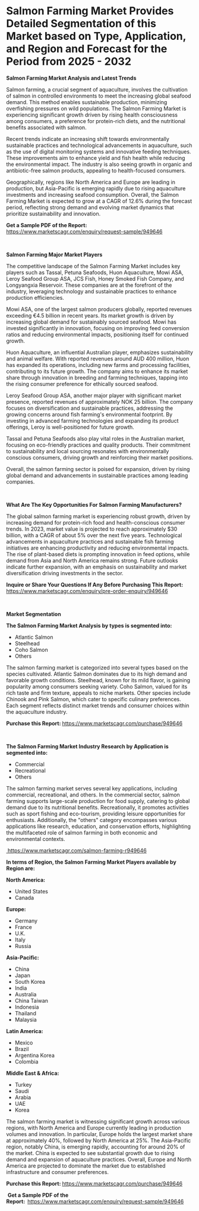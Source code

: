 <p><h1>Salmon Farming Market Provides Detailed Segmentation of this Market based on Type, Application, and Region and Forecast for the Period from 2025 - 2032</h1></p><p><strong>Salmon Farming Market Analysis and Latest Trends</strong></p>
<p><p>Salmon farming, a crucial segment of aquaculture, involves the cultivation of salmon in controlled environments to meet the increasing global seafood demand. This method enables sustainable production, minimizing overfishing pressures on wild populations. The Salmon Farming Market is experiencing significant growth driven by rising health consciousness among consumers, a preference for protein-rich diets, and the nutritional benefits associated with salmon. </p><p>Recent trends indicate an increasing shift towards environmentally sustainable practices and technological advancements in aquaculture, such as the use of digital monitoring systems and innovative feeding techniques. These improvements aim to enhance yield and fish health while reducing the environmental impact. The industry is also seeing growth in organic and antibiotic-free salmon products, appealing to health-focused consumers.</p><p>Geographically, regions like North America and Europe are leading in production, but Asia-Pacific is emerging rapidly due to rising aquaculture investments and increasing seafood consumption. Overall, the Salmon Farming Market is expected to grow at a CAGR of 12.6% during the forecast period, reflecting strong demand and evolving market dynamics that prioritize sustainability and innovation.</p></p>
<p><strong>Get a Sample PDF of the Report:&nbsp;</strong> <a href="https://www.marketscagr.com/enquiry/request-sample/949646?utm_campaign=3065&utm_medium=2&utm_source=Github&utm_content=ia&utm_term=18042025&utm_id=salmon-farming">https://www.marketscagr.com/enquiry/request-sample/949646</a></p>
<p>&nbsp;</p>
<p><strong>Salmon Farming Major Market Players</strong></p>
<p><p>The competitive landscape of the Salmon Farming Market includes key players such as Tassal, Petuna Seafoods, Huon Aquaculture, Mowi ASA, Leroy Seafood Group ASA, JCS Fish, Honey Smoked Fish Company, and Longyangxia Reservoir. These companies are at the forefront of the industry, leveraging technology and sustainable practices to enhance production efficiencies.</p><p>Mowi ASA, one of the largest salmon producers globally, reported revenues exceeding €4.5 billion in recent years. Its market growth is driven by increasing global demand for sustainably sourced seafood. Mowi has invested significantly in innovation, focusing on improving feed conversion ratios and reducing environmental impacts, positioning itself for continued growth.</p><p>Huon Aquaculture, an influential Australian player, emphasizes sustainability and animal welfare. With reported revenues around AUD 400 million, Huon has expanded its operations, including new farms and processing facilities, contributing to its future growth. The company aims to enhance its market share through innovation in breeding and farming techniques, tapping into the rising consumer preference for ethically sourced seafood.</p><p>Leroy Seafood Group ASA, another major player with significant market presence, reported revenues of approximately NOK 25 billion. The company focuses on diversification and sustainable practices, addressing the growing concerns around fish farming's environmental footprint. By investing in advanced farming technologies and expanding its product offerings, Leroy is well-positioned for future growth.</p><p>Tassal and Petuna Seafoods also play vital roles in the Australian market, focusing on eco-friendly practices and quality products. Their commitment to sustainability and local sourcing resonates with environmentally conscious consumers, driving growth and reinforcing their market positions.</p><p>Overall, the salmon farming sector is poised for expansion, driven by rising global demand and advancements in sustainable practices among leading companies.</p></p>
<p>&nbsp;</p>
<p><strong>What Are The Key Opportunities For Salmon Farming Manufacturers?</strong></p>
<p><p>The global salmon farming market is experiencing robust growth, driven by increasing demand for protein-rich food and health-conscious consumer trends. In 2023, market value is projected to reach approximately $30 billion, with a CAGR of about 5% over the next five years. Technological advancements in aquaculture practices and sustainable fish farming initiatives are enhancing productivity and reducing environmental impacts. The rise of plant-based diets is prompting innovation in feed options, while demand from Asia and North America remains strong. Future outlooks indicate further expansion, with an emphasis on sustainability and market diversification driving investments in the sector.</p></p>
<p><strong>Inquire or Share Your Questions If Any Before Purchasing This Report:</strong> <a href="https://www.marketscagr.com/enquiry/pre-order-enquiry/949646?utm_campaign=3065&utm_medium=2&utm_source=Github&utm_content=ia&utm_term=18042025&utm_id=salmon-farming">https://www.marketscagr.com/enquiry/pre-order-enquiry/949646</a></p>
<p>&nbsp;</p>
<p><strong>Market Segmentation</strong></p>
<p><strong>The Salmon Farming Market Analysis by types is segmented into:</strong></p>
<p><ul><li>Atlantic Salmon</li><li>Steelhead</li><li>Coho Salmon</li><li>Others</li></ul></p>
<p><p>The salmon farming market is categorized into several types based on the species cultivated. Atlantic Salmon dominates due to its high demand and favorable growth conditions. Steelhead, known for its mild flavor, is gaining popularity among consumers seeking variety. Coho Salmon, valued for its rich taste and firm texture, appeals to niche markets. Other species include Chinook and Pink Salmon, which cater to specific culinary preferences. Each segment reflects distinct market trends and consumer choices within the aquaculture industry.</p></p>
<p><strong>Purchase this Report:&nbsp;</strong><a href="https://www.marketscagr.com/purchase/949646?utm_campaign=3065&utm_medium=2&utm_source=Github&utm_content=ia&utm_term=18042025&utm_id=salmon-farming">https://www.marketscagr.com/purchase/949646</a></p>
<p>&nbsp;</p>
<p><strong>The Salmon Farming Market Industry Research by Application is segmented into:</strong></p>
<p><ul><li>Commercial</li><li>Recreational</li><li>Others</li></ul></p>
<p><p>The salmon farming market serves several key applications, including commercial, recreational, and others. In the commercial sector, salmon farming supports large-scale production for food supply, catering to global demand due to its nutritional benefits. Recreationally, it promotes activities such as sport fishing and eco-tourism, providing leisure opportunities for enthusiasts. Additionally, the "others" category encompasses various applications like research, education, and conservation efforts, highlighting the multifaceted role of salmon farming in both economic and environmental contexts.</p></p>
<p><a href="https://www.marketscagr.com/salmon-farming-r949646?utm_campaign=3065&utm_medium=2&utm_source=Github&utm_content=ia&utm_term=18042025&utm_id=salmon-farming">&nbsp;https://www.marketscagr.com/salmon-farming-r949646</a></p>
<p><strong>In terms of Region, the Salmon Farming Market Players available by Region are:</strong></p>
<p>
    <p> <strong> North America: </strong>
        <ul>
            <li>United States</li>
            <li>Canada</li>
        </ul>
        </p> 
    <p> <strong> Europe: </strong>
        <ul>
            <li>Germany</li>
            <li>France</li>
            <li>U.K.</li>
            <li>Italy</li>
            <li>Russia</li>
        </ul>
        </p> 
    <p> <strong> Asia-Pacific: </strong>
        <ul>
            <li>China</li>
            <li>Japan</li>
            <li>South Korea</li>
            <li>India</li>
            <li>Australia</li>
            <li>China Taiwan</li>
            <li>Indonesia</li>
            <li>Thailand</li>
            <li>Malaysia</li>
        </ul>
        </p> 
    <p> <strong> Latin America: </strong>
        <ul>
            <li>Mexico</li>
            <li>Brazil</li>
            <li>Argentina Korea</li>
            <li>Colombia</li>
        </ul>
        </p> 
    <p> <strong> Middle East & Africa: </strong>
        <ul>
            <li>Turkey</li>
            <li>Saudi</li>
            <li>Arabia</li>
            <li>UAE</li>
            <li>Korea</li>
        </ul>
    </p>
    </p>
<p><p>The salmon farming market is witnessing significant growth across various regions, with North America and Europe currently leading in production volumes and innovation. In particular, Europe holds the largest market share at approximately 40%, followed by North America at 25%. The Asia-Pacific region, notably China, is emerging rapidly, accounting for around 20% of the market. China is expected to see substantial growth due to rising demand and expansion of aquaculture practices. Overall, Europe and North America are projected to dominate the market due to established infrastructure and consumer preferences.</p></p>
<p><strong>Purchase this Report: </strong><a href="https://www.marketscagr.com/purchase/949646?utm_campaign=3065&utm_medium=2&utm_source=Github&utm_content=ia&utm_term=18042025&utm_id=salmon-farming">https://www.marketscagr.com/purchase/949646</a></p>
<p>&nbsp;<strong>Get a Sample PDF of the Report:&nbsp;&nbsp;</strong><a href="https://www.marketscagr.com/enquiry/request-sample/949646?utm_campaign=3065&utm_medium=2&utm_source=Github&utm_content=ia&utm_term=18042025&utm_id=salmon-farming">https://www.marketscagr.com/enquiry/request-sample/949646</a></p>
<p><strong></strong></p>
<p><p></p><p></p><p></p></p>